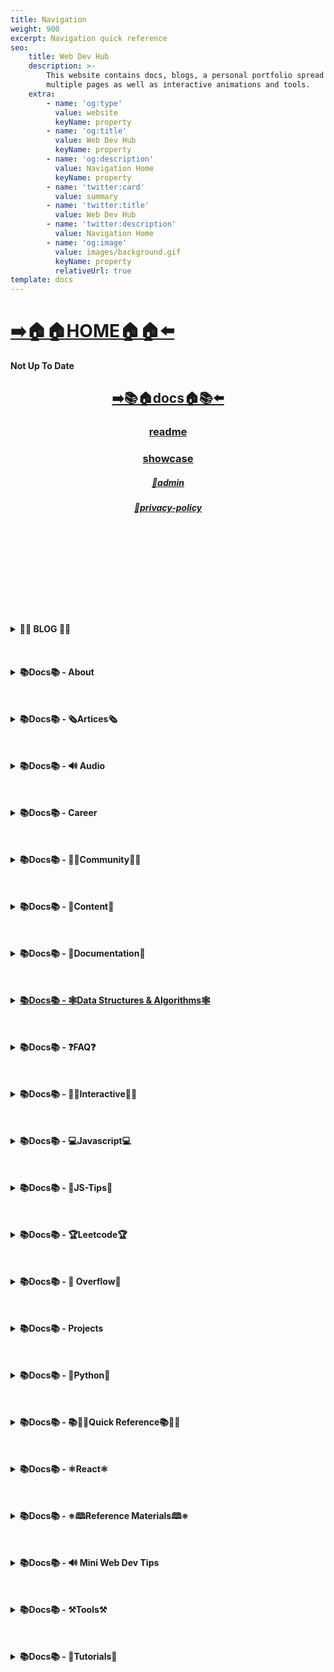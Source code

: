 ```yaml
---
title: Navigation
weight: 900
excerpt: Navigation quick reference
seo:
    title: Web Dev Hub
    description: >-
        This website contains docs, blogs, a personal portfolio spread out across
        multiple pages as well as interactive animations and tools.
    extra:
        - name: 'og:type'
          value: website
          keyName: property
        - name: 'og:title'
          value: Web Dev Hub
          keyName: property
        - name: 'og:description'
          value: Navigation Home
          keyName: property
        - name: 'twitter:card'
          value: summary
        - name: 'twitter:title'
          value: Web Dev Hub
        - name: 'twitter:description'
          value: Navigation Home
        - name: 'og:image'
          value: images/background.gif
          keyName: property
          relativeUrl: true
template: docs
---
```



# [**➡️🏠🏠HOME🏠🏠⬅️**](https://bgoonz-blog.netlify.app/)


<div class="important"><strong>Not Up To Date<strong></div>

<center>

## [**<ins>➡️📚🏠docs🏠📚⬅️</ins>**](https://bgoonz-blog.netlify.app/docs)

### [**readme</ins>**](https://bgoonz-blog.netlify.app/readme)

### [**<ins>showcase</ins>**](https://bgoonz-blog.netlify.app/showcase)

##### [**<ins>🔏admin</ins>**](https://bgoonz-blog.netlify.app/admin)

##### [**<ins>🔏privacy-policy</ins>**](https://bgoonz-blog.netlify.app/privacy-policy)

</center>

<br>
<br>
<br>
<br>
<br>
<br>
<br>
<br>
<br>

<details>

<summary> 📰📰 BLOG 📰📰 </h6>
</summary>

##### [**<ins>Blog Article List</ins>**](https://bgoonz-blog.netlify.app/blog)

-   [📰blog📰](https://bgoonz-blog.netlify.app/blog/web-scraping)
    - [📰300-react-questions](https://bgoonz-blog.netlify.app/blog/300-react-questions)
- [📰adding-css-to-your-html](https://bgoonz-blog.netlify.app/blog/adding-css-to-your-html)
- [📰awesome-graphql](https://bgoonz-blog.netlify.app/blog/awesome-graphql)
- [📰big-o-complexity](https://bgoonz-blog.netlify.app/blog/big-o-complexity)
- [📰blog-archive](https://bgoonz-blog.netlify.app/blog/blog-archive)
- [📰data-structures](https://bgoonz-blog.netlify.app/blog/data-structures)
- [📰data-structures-algorithms-resources](https://bgoonz-blog.netlify.app/blog/data-structures-algorithms-resources)
- [📰expressjs-apis](https://bgoonz-blog.netlify.app/blog/expressjs-apis)
- [📰flow-control-in-python](https://bgoonz-blog.netlify.app/blog/flow-control-in-python)
- [📰functions-in-python](https://bgoonz-blog.netlify.app/blog/functions-in-python)
- [📰git-gateway](https://bgoonz-blog.netlify.app/blog/git-gateway)
- [📰hoisting](https://bgoonz-blog.netlify.app/blog/hoisting)
- [📰interview-questions-js](https://bgoonz-blog.netlify.app/blog/interview-questions-js)
- [📰interview-questions-js-p2](https://bgoonz-blog.netlify.app/blog/interview-questions-js-p2)
- [📰interview-questions-js-p3](https://bgoonz-blog.netlify.app/blog/interview-questions-js-p3)
- [📰netlify-cms](https://bgoonz-blog.netlify.app/blog/netlify-cms)
- [📰platform-docs](https://bgoonz-blog.netlify.app/blog/platform-docs)
- [📰psql-cheat-sheet](https://bgoonz-blog.netlify.app/blog/psql-cheat-sheet)
- [📰python-for-js-dev](https://bgoonz-blog.netlify.app/blog/python-for-js-dev)
- [📰python-resources](https://bgoonz-blog.netlify.app/blog/python-resources)
- [📰vs-code-extensions](https://bgoonz-blog.netlify.app/blog/vs-code-extensions)
- [📰web-dev-trends](https://bgoonz-blog.netlify.app/blog/web-dev-trends)
- [📰web-scraping](https://bgoonz-blog.netlify.app/blog/web-scraping)

</details>

<br>
<br>
<br>

<details>

<summary>📚Docs📚 - About</summary>

-   [📚docs📚/about](https://bgoonz-blog.netlify.app/docs/about)
    -   [📚docs📚/about/README](https://bgoonz-blog.netlify.app/docs/about/README)
    -   [📚docs📚/about/eng-portfolio](https://bgoonz-blog.netlify.app/docs/about/eng-portfolio)
    -   [📚docs📚/about/intrests](https://bgoonz-blog.netlify.app/docs/about/intrests)
    -   [📚docs📚/about/job-search](https://bgoonz-blog.netlify.app/docs/about/job-search)
    -   [📚docs📚/about/resume](https://bgoonz-blog.netlify.app/docs/about/resume)

</details>

<br>
<br>
<br>

<details>

<summary>📚Docs📚 - 🗞️Artices🗞️</summary>

-   [📚docs📚/🗞️articles🗞️](https://bgoonz-blog.netlify.app/docs/articles)
    -   [📚docs📚/🗞️articles🗞️basic-web-dev](https://bgoonz-blog.netlify.app/docs/articles/basic-web-dev)
    -   [📚docs📚/🗞️articles🗞️buffers](https://bgoonz-blog.netlify.app/docs/articles/buffers)
    -   [📚docs📚/🗞️articles🗞️common-modules](https://bgoonz-blog.netlify.app/docs/articles/common-modules)
    -   [📚docs📚/🗞️articles🗞️dev-dep](https://bgoonz-blog.netlify.app/docs/articles/dev-dep)
    -   [📚docs📚/🗞️articles🗞️event-loop](https://bgoonz-blog.netlify.app/docs/articles/event-loop)
    -   [📚docs📚/🗞️articles🗞️fs-module](https://bgoonz-blog.netlify.app/docs/articles/fs-module)
    -   [📚docs📚/🗞️articles🗞️how-search-engines-work](https://bgoonz-blog.netlify.app/docs/articles/how-search-engines-work)
    -   [📚docs📚/🗞️articles🗞️how-the-web-works](https://bgoonz-blog.netlify.app/docs/articles/how-the-web-works)
    -   [📚docs📚/🗞️articles🗞️intro](https://bgoonz-blog.netlify.app/docs/articles/intro)
    -   [📚docs📚/🗞️articles🗞️jamstack](https://bgoonz-blog.netlify.app/docs/articles/jamstack)
    -   [📚docs📚/🗞️articles🗞️nextjs](https://bgoonz-blog.netlify.app/docs/articles/nextjs)
    -   [📚docs📚/🗞️articles🗞️node-api-express](https://bgoonz-blog.netlify.app/docs/articles/node-api-express)
    -   [📚docs📚/🗞️articles🗞️nodejs](https://bgoonz-blog.netlify.app/docs/articles/nodejs)
    -   [📚docs📚/🗞️articles🗞️npm](https://bgoonz-blog.netlify.app/docs/articles/npm)
    -   [📚docs📚/🗞️articles🗞️os-module](https://bgoonz-blog.netlify.app/docs/articles/os-module)
    -   [📚docs📚/🗞️articles🗞️reading-files](https://bgoonz-blog.netlify.app/docs/articles/reading-files)
    -   [📚docs📚/🗞️articles🗞️semantic](https://bgoonz-blog.netlify.app/docs/articles/semantic)
    -   [📚docs📚/🗞️articles🗞️semantic-html](https://bgoonz-blog.netlify.app/docs/articles/semantic-html)
    -   [📚docs📚/🗞️articles🗞️url](https://bgoonz-blog.netlify.app/docs/articles/url)
    -   [📚docs📚/🗞️articles🗞️web-standards-checklist](https://bgoonz-blog.netlify.app/docs/articles/web-standards-checklist)
    -   [📚docs📚/🗞️articles🗞️webdev-tools](https://bgoonz-blog.netlify.app/docs/articles/webdev-tools)
    -   [📚docs📚/🗞️articles🗞️writing-files](https://bgoonz-blog.netlify.app/docs/articles/writing-files)

</details>

<br>
<br>
<br>

<details>

<summary>📚Docs📚 - 🔊 Audio</summary>

-   [📚Docs - Audio🔊](https://bgoonz-blog.netlify.app/docs/audio)
    -   [📚docs📚/audio/dfft](https://bgoonz-blog.netlify.app/docs/audio/dfft)
    -   [📚docs📚/audio/discrete-fft](https://bgoonz-blog.netlify.app/docs/audio/discrete-fft)
    -   [📚docs📚/audio/dtw-python-explained](https://bgoonz-blog.netlify.app/docs/audio/dtw-python-explained)
    -   [📚docs📚/audio/dynamic-time-warping](https://bgoonz-blog.netlify.app/docs/audio/dynamic-time-warping)
    -   [📚docs📚/audio/web-audio-api](https://bgoonz-blog.netlify.app/docs/audio/web-audio-api)

</details>

<br>
<br>
<br>

<details>

<summary>📚Docs📚 -  Career </summary>

-   [📚docs📚/career](https://bgoonz-blog.netlify.app/docs/career)
    -   [📚docs📚/career/dev-interview](https://bgoonz-blog.netlify.app/docs/career/dev-interview)
    -   [📚docs📚/career/dos-and-donts](https://bgoonz-blog.netlify.app/docs/career/dos-and-donts)
    -   [📚docs📚/career/job-boards](https://bgoonz-blog.netlify.app/docs/career/job-boards)
    -   [📚docs📚/career/web-interview](https://bgoonz-blog.netlify.app/docs/career/web-interview)
    -   [📚docs📚/career/web-interview2](https://bgoonz-blog.netlify.app/docs/career/web-interview2)
    -   [📚docs📚/career/web-interview3](https://bgoonz-blog.netlify.app/docs/career/web-interview3)
    -   [📚docs📚/career/web-interview4](https://bgoonz-blog.netlify.app/docs/career/web-interview4)
    -   [📚docs📚/interview/job-search-nav](https://bgoonz-blog.netlify.app/docs/interview/job-search-nav)
    -   [📚docs📚/interview/previous-concepts](https://bgoonz-blog.netlify.app/docs/interview/previous-concepts)
    -   [📚docs📚/interview/review-concepts](https://bgoonz-blog.netlify.app/docs/interview/review-concepts)

</details>

<br>
<br>
<br>

<details>

<summary>📚Docs📚 -  👫👫Community👫👫 </summary>

-   [📚docs📚/👫👫community👫👫](https://bgoonz-blog.netlify.app/docs/community)
    -   [📚docs📚/community/an-open-letter-2-future-developers](https://bgoonz-blog.netlify.app/docs/community/an-open-letter-2-future-developers)
    -   [📚docs📚/community/bookmarks](https://bgoonz-blog.netlify.app/docs/community/bookmarks)
    -   [📚docs📚/community/video-chat](https://bgoonz-blog.netlify.app/docs/community/video-chat)

</details>

<br>
<br>
<br>

<details>

<summary>📚Docs📚 - 💼Content💼</summary>

-   [📚docs📚/💼content💼](https://bgoonz-blog.netlify.app/docs/content/)
    -   [📚docs📚/💼content💼/archive](https://bgoonz-blog.netlify.app/docs/content/archive)
    -   [📚docs📚/💼content💼/gatsby-Queries-Mutations](https://bgoonz-blog.netlify.app/docs/content/gatsby-Queries-Mutations)
    -   [📚docs📚/💼content💼/gists](https://bgoonz-blog.netlify.app/docs/content/gists)
    -   [📚docs📚/💼content💼/history-api](https://bgoonz-blog.netlify.app/docs/content/history-api)
    -   [📚docs📚/💼content💼/main-projects](https://bgoonz-blog.netlify.app/docs/content/main-projects)
    -   [📚docs📚/💼content💼/trouble-shooting](https://bgoonz-blog.netlify.app/docs/content/trouble-shooting)

</details>

<br>
<br>
<br>

<details>

<summary>📚Docs📚 - 📓Documentation📓</summary>

-   [📚docs📚/docs](https://bgoonz-blog.netlify.app/docs/docs)
    -   [📚docs📚/docs/appendix](https://bgoonz-blog.netlify.app/docs/docs/appendix)
    -   [📚docs📚/docs/art-of-command-line](https://bgoonz-blog.netlify.app/docs/docs/art-of-command-line)
    -   [📚docs📚/docs/bash](https://bgoonz-blog.netlify.app/docs/docs/bash)
    -   [📚docs📚/docs/css](https://bgoonz-blog.netlify.app/docs/docs/css)
    -   [📚docs📚/docs/data-structures-docs](https://bgoonz-blog.netlify.app/docs/docs/data-structures-docs)
    -   [📚docs📚/docs/es-6-features](https://bgoonz-blog.netlify.app/docs/docs/es-6-features)
    -   [📚docs📚/docs/git-reference](https://bgoonz-blog.netlify.app/docs/docs/git-reference)
    -   [📚docs📚/docs/git-repos](https://bgoonz-blog.netlify.app/docs/docs/git-repos)
    -   [📚docs📚/docs/glossary](https://bgoonz-blog.netlify.app/docs/docs/glossary)
    -   [📚docs📚/docs/html-tags](https://bgoonz-blog.netlify.app/docs/docs/html-tags)
    -   [📚docs📚/docs/markdown](https://bgoonz-blog.netlify.app/docs/docs/markdown)
    -   [📚docs📚/docs/no-whiteboarding](https://bgoonz-blog.netlify.app/docs/docs/no-whiteboarding)
    -   [📚docs📚/docs/node-docs-complete](https://bgoonz-blog.netlify.app/docs/docs/node-docs-complete)
    -   [📚docs📚/docs/regex-in-js](https://bgoonz-blog.netlify.app/docs/docs/regex-in-js)
    -   [📚docs📚/docs/sitemap](https://bgoonz-blog.netlify.app/docs/docs/sitemap)
    -   [📚docs📚/docs/snippets](https://bgoonz-blog.netlify.app/docs/docs/snippets)

</details>

<br>
<br>
<br>

<details>

<summary>
 <ins>📚Docs📚 - 🕸Data Structures & Algorithms🕸</summary>

-   [📚docs📚/🕸ds-algo🕸](https://bgoonz-blog.netlify.app/docs/ds-algo)
    -   [📚docs📚/🕸ds-algo🕸/big-o](https://bgoonz-blog.netlify.app/docs/ds-algo/big-o)
    -   [📚docs📚/🕸ds-algo🕸/ds-algo-interview](https://bgoonz-blog.netlify.app/docs/ds-algo/ds-algo-interview)
    -   [📚docs📚/🕸ds-algo🕸/ds-overview](https://bgoonz-blog.netlify.app/docs/ds-algo/ds-overview)

</details>

<br>
<br>
<br>

<details>

<summary>📚Docs📚 - ❓FAQ❓</summary>

-   [📚docs📚/faq](https://bgoonz-blog.netlify.app/docs/faq)
    -   [📚docs📚/❓faq❓/contact](https://bgoonz-blog.netlify.app/docs/faq/contact)
    -   [📚docs📚/❓faq❓/plug-ins](https://bgoonz-blog.netlify.app/docs/faq/plug-ins)

</details>

<br>
<br>
<br>

<details>

<summary>📚Docs📚 - 🧑‍🔬Interactive🧑‍🔬 </summary>

-   [📚docs📚/interact](https://bgoonz-blog.netlify.app/docs/interact)
    -   [📚docs📚/🧑‍🔬interact🧑‍🔬/callstack-visual](https://bgoonz-blog.netlify.app/docs/interact/callstack-visual)
    -   [📚docs📚/🧑‍🔬interact🧑‍🔬/clock](https://bgoonz-blog.netlify.app/docs/interact/clock)
    -   [📚docs📚/🧑‍🔬interact🧑‍🔬/jupyter-notebooks](https://bgoonz-blog.netlify.app/docs/interact/jupyter-notebooks)
    -   [📚docs📚/🧑‍🔬interact🧑‍🔬/other-sites](https://bgoonz-blog.netlify.app/docs/interact/other-sites)
    -   [📚docs📚/🧑‍🔬interact🧑‍🔬/video-chat](https://bgoonz-blog.netlify.app/docs/interact/video-chat)

</details>

<br>
<br>
<br>

<details>

<summary>📚Docs📚 - 💻Javascript💻</summary>

-   [📚docs📚/💻javascript💻](https://bgoonz-blog.netlify.app/docs/javascript)
    -   [📚docs📚/💻javascript💻/arrow-functions](https://bgoonz-blog.netlify.app/docs/javascript/arrow-functions)
    -   [📚docs📚/💻javascript💻/asyncjs](https://bgoonz-blog.netlify.app/docs/javascript/asyncjs)
    -   [📚docs📚/💻javascript💻/await-keyword](https://bgoonz-blog.netlify.app/docs/javascript/await-keyword)
    -   [📚docs📚/💻javascript💻/bigo](https://bgoonz-blog.netlify.app/docs/javascript/bigo)
    -   [📚docs📚/💻javascript💻/clean-code](https://bgoonz-blog.netlify.app/docs/javascript/clean-code)
    -   [📚docs📚/💻javascript💻/constructor-functions](https://bgoonz-blog.netlify.app/docs/javascript/constructor-functions)
    -   [📚docs📚/💻javascript💻/cs-basics-in-js](https://bgoonz-blog.netlify.app/docs/javascript/cs-basics-in-js)
    -   [📚docs📚/💻javascript💻/for-loops](https://bgoonz-blog.netlify.app/docs/javascript/for-loops)
    -   [📚docs📚/💻javascript💻/part2-pojo](https://bgoonz-blog.netlify.app/docs/javascript/part2-pojo)
    -   [📚docs📚/💻javascript💻/promises](https://bgoonz-blog.netlify.app/docs/javascript/promises)
    -   [📚docs📚/💻javascript💻/review](https://bgoonz-blog.netlify.app/docs/javascript/review)
    -   [📚docs📚/💻javascript💻/this-is-about-this](https://bgoonz-blog.netlify.app/docs/javascript/this-is-about-this)

</details>

<br>
<br>
<br>

<details>

<summary>📚Docs📚 -  💸JS-Tips💸</summary>

-   [📚docs📚/💸js-tips💸](https://bgoonz-blog.netlify.app/docs/js-tips)
    -   [📚docs📚/💸js-tips💸/abs](https://bgoonz-blog.netlify.app/docs/js-tips/abs)
    -   [📚docs📚/💸js-tips💸/acos](https://bgoonz-blog.netlify.app/docs/js-tips/acos)
    -   [📚docs📚/💸js-tips💸/acosh](https://bgoonz-blog.netlify.app/docs/js-tips/acosh)
    -   [📚docs📚/💸js-tips💸/addition](https://bgoonz-blog.netlify.app/docs/js-tips/addition)
    -   [📚docs📚/💸js-tips💸/all](https://bgoonz-blog.netlify.app/docs/js-tips/all)
    -   [📚docs📚/💸js-tips💸/allsettled](https://bgoonz-blog.netlify.app/docs/js-tips/allsettled)
    -   [📚docs📚/💸js-tips💸/any](https://bgoonz-blog.netlify.app/docs/js-tips/any)
    -   [📚docs📚/💸js-tips💸/array](https://bgoonz-blog.netlify.app/docs/js-tips/array)
    -   [📚docs📚/💸js-tips💸/array-methods](https://bgoonz-blog.netlify.app/docs/js-tips/array-methods)
    -   [📚docs📚/💸js-tips💸/arrow_functions](https://bgoonz-blog.netlify.app/docs/js-tips/arrow_functions)
    -   [📚docs📚/💸js-tips💸/async_function](https://bgoonz-blog.netlify.app/docs/js-tips/async_function)
    -   [📚docs📚/💸js-tips💸/bad_radix](https://bgoonz-blog.netlify.app/docs/js-tips/bad_radix)
    -   [📚docs📚/💸js-tips💸/bind](https://bgoonz-blog.netlify.app/docs/js-tips/bind)
    -   [📚docs📚/💸js-tips💸/classes](https://bgoonz-blog.netlify.app/docs/js-tips/classes)
    -   [📚docs📚/💸js-tips💸/concat](https://bgoonz-blog.netlify.app/docs/js-tips/concat)
    -   [📚docs📚/💸js-tips💸/conditional_operator](https://bgoonz-blog.netlify.app/docs/js-tips/conditional_operator)
    -   [📚docs📚/💸js-tips💸/const](https://bgoonz-blog.netlify.app/docs/js-tips/const)
    -   [📚docs📚/💸js-tips💸/create](https://bgoonz-blog.netlify.app/docs/js-tips/create)
    -   [📚docs📚/💸js-tips💸/date](https://bgoonz-blog.netlify.app/docs/js-tips/date)
    -   [📚docs📚/💸js-tips💸/eval](https://bgoonz-blog.netlify.app/docs/js-tips/eval)
    -   [📚docs📚/💸js-tips💸/every](https://bgoonz-blog.netlify.app/docs/js-tips/every)
    -   [📚docs📚/💸js-tips💸/filter](https://bgoonz-blog.netlify.app/docs/js-tips/filter)
    -   [📚docs📚/💸js-tips💸/for...of](https://bgoonz-blog.netlify.app/docs/js-tips/for...of)
    -   [📚docs📚/💸js-tips💸/foreach](https://bgoonz-blog.netlify.app/docs/js-tips/foreach)
    -   [📚docs📚/💸js-tips💸/functions](https://bgoonz-blog.netlify.app/docs/js-tips/functions)
    -   [📚docs📚/💸js-tips💸/import](https://bgoonz-blog.netlify.app/docs/js-tips/import)
    -   [📚docs📚/💸js-tips💸/insert-into-array](https://bgoonz-blog.netlify.app/docs/js-tips/insert-into-array)
    -   [📚docs📚/💸js-tips💸/map](https://bgoonz-blog.netlify.app/docs/js-tips/map)
    -   [📚docs📚/💸js-tips💸/object](https://bgoonz-blog.netlify.app/docs/js-tips/object)
    -   [📚docs📚/💸js-tips💸/reduce](https://bgoonz-blog.netlify.app/docs/js-tips/reduce)
    -   [📚docs📚/💸js-tips💸/regexp](https://bgoonz-blog.netlify.app/docs/js-tips/regexp)
    -   [📚docs📚/💸js-tips💸/sort](https://bgoonz-blog.netlify.app/docs/js-tips/sort)
    -   [📚docs📚/💸js-tips💸/sorting-strings](https://bgoonz-blog.netlify.app/docs/js-tips/sorting-strings)
    -   [📚docs📚/💸js-tips💸/string](https://bgoonz-blog.netlify.app/docs/js-tips/string)
    -   [📚docs📚/💸js-tips💸/this](https://bgoonz-blog.netlify.app/docs/js-tips/this)
    -   [📚docs📚/💸js-tips💸/var](https://bgoonz-blog.netlify.app/docs/js-tips/var)

</details>

<br>
<br>
<br>

<details>

<summary>📚Docs📚 - 🏆Leetcode🏆 </summary>

-   [📚docs📚/🏆leetcode🏆](https://bgoonz-blog.netlify.app/docs/leetcode)
    -   [📚docs📚/🏆leetcode🏆/ContaineWitMosWater](https://bgoonz-blog.netlify.app/docs/leetcode/ContaineWitMosWater)
    -   [📚docs📚/🏆leetcode🏆/DividTwIntegers](https://bgoonz-blog.netlify.app/docs/leetcode/DividTwIntegers)
    -   [📚docs📚/🏆leetcode🏆/GeneratParentheses](https://bgoonz-blog.netlify.app/docs/leetcode/GeneratParentheses)
    -   [📚docs📚/🏆leetcode🏆/LetteCombinationoPhonNumber](https://bgoonz-blog.netlify.app/docs/leetcode/LetteCombinationoPhonNumber)
    -   [📚docs📚/🏆leetcode🏆/LongesCommoPrefix](https://bgoonz-blog.netlify.app/docs/leetcode/LongesCommoPrefix)
    -   [📚docs📚/🏆leetcode🏆/MediaoTwSorteArrays](https://bgoonz-blog.netlify.app/docs/leetcode/MediaoTwSorteArrays)
    -   [📚docs📚/🏆leetcode🏆/NexPermutation](https://bgoonz-blog.netlify.app/docs/leetcode/NexPermutation)
    -   [📚docs📚/🏆leetcode🏆/PalindromNumber](https://bgoonz-blog.netlify.app/docs/leetcode/PalindromNumber)
    -   [📚docs📚/🏆leetcode🏆/RegulaExpressioMatching](https://bgoonz-blog.netlify.app/docs/leetcode/RegulaExpressioMatching)
    -   [📚docs📚/🏆leetcode🏆/RemovDuplicatefroSorteArray](https://bgoonz-blog.netlify.app/docs/leetcode/RemovDuplicatefroSorteArray)
    -   [📚docs📚/🏆leetcode🏆/RemovNtNodFroEnoList](https://bgoonz-blog.netlify.app/docs/leetcode/RemovNtNodFroEnoList)
    -   [📚docs📚/🏆leetcode🏆/RomatInteger](https://bgoonz-blog.netlify.app/docs/leetcode/RomatInteger)
    -   [📚docs📚/🏆leetcode🏆/SearciRotateSorteArray](https://bgoonz-blog.netlify.app/docs/leetcode/SearciRotateSorteArray)
    -   [📚docs📚/🏆leetcode🏆/StrintIntege(atoi)](<https://bgoonz-blog.netlify.app/docs/leetcode/StrintIntege(atoi)>)
    -   [📚docs📚/🏆leetcode🏆/ValiParentheses](https://bgoonz-blog.netlify.app/docs/leetcode/ValiParentheses)
    -   [📚docs📚/🏆leetcode🏆/ZigZaConversion](https://bgoonz-blog.netlify.app/docs/leetcode/ZigZaConversion)

</details>

<br>
<br>
<br>

<details>

<summary>📚Docs📚 -  🌊 Overflow🌊     </summary>

-   [📚docs📚/🌊overflow🌊](https://bgoonz-blog.netlify.app/docs/overflow)
    -   [📚docs📚/🌊overflow🌊/html-spec](https://bgoonz-blog.netlify.app/docs/overflow/html-spec)
    -   [📚docs📚/🌊overflow🌊/http](https://bgoonz-blog.netlify.app/docs/overflow/http)
    -   [📚docs📚/🌊overflow🌊/install](https://bgoonz-blog.netlify.app/docs/overflow/install)
    -   [📚docs📚/🌊overflow🌊/modules](https://bgoonz-blog.netlify.app/docs/overflow/modules)
    -   [📚docs📚/🌊overflow🌊/node-cli-args](https://bgoonz-blog.netlify.app/docs/overflow/node-cli-args)
    -   [📚docs📚/🌊overflow🌊/node-js-language](https://bgoonz-blog.netlify.app/docs/overflow/node-js-language)
    -   [📚docs📚/🌊overflow🌊/node-package-manager](https://bgoonz-blog.netlify.app/docs/overflow/node-package-manager)
    -   [📚docs📚/🌊overflow🌊/node-repl](https://bgoonz-blog.netlify.app/docs/overflow/node-repl)
    -   [📚docs📚/🌊overflow🌊/node-run-cli](https://bgoonz-blog.netlify.app/docs/overflow/node-run-cli)
    -   [📚docs📚/🌊overflow🌊/nodevsbrowser](https://bgoonz-blog.netlify.app/docs/overflow/nodevsbrowser)
    -   [📚docs📚/🌊overflow🌊/understanding-firebase](https://bgoonz-blog.netlify.app/docs/overflow/understanding-firebase)
    -   [📚docs📚/🌊overflow🌊/v8](https://bgoonz-blog.netlify.app/docs/overflow/v8)

</details>

<br>
<br>
<br>

<details>

<summary>📚Docs📚 - Projects  </summary>

-   [📚docs📚/projects](https://bgoonz-blog.netlify.app/docs/projects)
    -   [📚docs📚/projects/embeded-websites](https://bgoonz-blog.netlify.app/docs/projects/embeded-websites)
    -   [📚docs📚/projects/list-of-projects](https://bgoonz-blog.netlify.app/docs/projects/list-of-projects)
    -   [📚docs📚/projects/mini-projects](https://bgoonz-blog.netlify.app/docs/projects/mini-projects)
    -   [📚docs📚/projects/mini-projects2](https://bgoonz-blog.netlify.app/docs/projects/mini-projects2)
    -   [📚docs📚/projects/my-websites](https://bgoonz-blog.netlify.app/docs/projects/my-websites)

</details>

<br>
<br>
<br>

<details>

<summary>📚Docs📚 - 🐍Python🐍  </summary>

-   [📚docs📚/🐍python🐍](https://bgoonz-blog.netlify.app/docs/python)
    -   [📚docs📚/🐍python🐍/at-length](https://bgoonz-blog.netlify.app/docs/python/at-length)
    -   [📚docs📚/🐍python🐍/cheat-sheet](https://bgoonz-blog.netlify.app/docs/python/cheat-sheet)
    -   [📚docs📚/🐍python🐍/comprehensive-guide](https://bgoonz-blog.netlify.app/docs/python/comprehensive-guide)
    -   [📚docs📚/🐍python🐍/examples](https://bgoonz-blog.netlify.app/docs/python/examples)
    -   [📚docs📚/🐍python🐍/flow-control](https://bgoonz-blog.netlify.app/docs/python/flow-control)
    -   [📚docs📚/🐍python🐍/functions](https://bgoonz-blog.netlify.app/docs/python/functions)
    -   [📚docs📚/🐍python🐍/google-sheets-api](https://bgoonz-blog.netlify.app/docs/python/google-sheets-api)
    -   [📚docs📚/🐍python🐍/python-ds](https://bgoonz-blog.netlify.app/docs/python/python-ds)
    -   [📚docs📚/🐍python🐍/intro-for-js-devs](https://bgoonz-blog.netlify.app/docs/python/intro-for-js-devs)
    -   [📚docs📚/🐍python🐍/python-quiz](https://bgoonz-blog.netlify.app/docs/python/python-quiz)
    -   [📚docs📚/🐍python🐍/snippets](https://bgoonz-blog.netlify.app/docs/python/snippets)

</details>

<br>
<br>
<br>

<details>

<summary>📚Docs📚 - 📚🏃‍♂️Quick Reference📚🏃‍♂️   </summary>

-   [📚docs📚/quick-ref](https://bgoonz-blog.netlify.app/docs/quick-ref)
    -   [📚docs📚/🏃‍♂️📚quick-ref📚🏃‍♂️/Emmet](https://bgoonz-blog.netlify.app/docs/quick-ref/Emmet)
    -   [📚docs📚/🏃‍♂️📚quick-ref📚🏃‍♂️/all-emojis](https://bgoonz-blog.netlify.app/docs/quick-ref/all-emojis)
    -   [📚docs📚/🏃‍♂️📚quick-ref📚🏃‍♂️/create-react-app](https://bgoonz-blog.netlify.app/docs/quick-ref/create-react-app)
    -   [📚docs📚/🏃‍♂️📚quick-ref📚🏃‍♂️/git-bash](https://bgoonz-blog.netlify.app/docs/quick-ref/git-bash)
    -   [📚docs📚/🏃‍♂️📚quick-ref📚🏃‍♂️/git-tricks](https://bgoonz-blog.netlify.app/docs/quick-ref/git-tricks)
    -   [📚docs📚/🏃‍♂️📚quick-ref📚🏃‍♂️/google-firebase](https://bgoonz-blog.netlify.app/docs/quick-ref/google-firebase)
    -   [📚docs📚/🏃‍♂️📚quick-ref📚🏃‍♂️/heroku-error-codes](https://bgoonz-blog.netlify.app/docs/quick-ref/heroku-error-codes)
    -   [📚docs📚/🏃‍♂️📚quick-ref📚🏃‍♂️/installation](https://bgoonz-blog.netlify.app/docs/quick-ref/installation)
    -   [📚docs📚/🏃‍♂️📚quick-ref📚🏃‍♂️/markdown-dropdowns](https://bgoonz-blog.netlify.app/docs/quick-ref/markdown-dropdowns)
    -   [📚docs📚/🏃‍♂️📚quick-ref📚🏃‍♂️/minifiction](https://bgoonz-blog.netlify.app/docs/quick-ref/minifiction)
    -   [📚docs📚/🏃‍♂️📚quick-ref📚🏃‍♂️/new-repo-instructions](https://bgoonz-blog.netlify.app/docs/quick-ref/new-repo-instructions)
    -   [📚docs📚/🏃‍♂️📚quick-ref📚🏃‍♂️/psql-setup](https://bgoonz-blog.netlify.app/docs/quick-ref/psql-setup)
    -   [📚docs📚/🏃‍♂️📚quick-ref📚🏃‍♂️/pull-request-rubric](https://bgoonz-blog.netlify.app/docs/quick-ref/pull-request-rubric)
    -   [📚docs📚/🏃‍♂️📚quick-ref📚🏃‍♂️/quick-links](https://bgoonz-blog.netlify.app/docs/quick-ref/quick-links)
    -   [📚docs📚/🏃‍♂️📚quick-ref📚🏃‍♂️/topRepos](https://bgoonz-blog.netlify.app/docs/quick-ref/topRepos)
    -   [📚docs📚/🏃‍♂️📚quick-ref📚🏃‍♂️/understanding-path](https://bgoonz-blog.netlify.app/docs/quick-ref/understanding-path)
    -   [📚docs📚/🏃‍♂️📚quick-ref📚🏃‍♂️/vscode-themes](https://bgoonz-blog.netlify.app/docs/quick-ref/vscode-themes)
    -   [📚docs📚/⚛️react⚛️/accessibility](https://bgoonz-blog.netlify.app/docs/react/accessibility)

</details>

<br>
<br>
<br>

<details>

<summary>📚Docs📚 - ⚛️React⚛️ </summary>

-   [📚docs📚/⚛️react⚛️](https://bgoonz-blog.netlify.app/docs/react)
    -   [📚docs📚/⚛️react⚛️/ajax-n-apis](https://bgoonz-blog.netlify.app/docs/react/ajax-n-apis)
    -   [📚docs📚/⚛️react⚛️/cheatsheet](https://bgoonz-blog.netlify.app/docs/react/cheatsheet)
    -   [📚docs📚/⚛️react⚛️/createReactApp](https://bgoonz-blog.netlify.app/docs/react/createReactApp)
    -   [📚docs📚/⚛️react⚛️/demo](https://bgoonz-blog.netlify.app/docs/react/demo)
    -   [📚docs📚/⚛️react⚛️/dont-use-index-as-keys](https://bgoonz-blog.netlify.app/docs/react/dont-use-index-as-keys)
    -   [📚docs📚/⚛️react⚛️/jsx](https://bgoonz-blog.netlify.app/docs/react/jsx)
    -   [📚docs📚/⚛️react⚛️/quiz](https://bgoonz-blog.netlify.app/docs/react/quiz)
    -   [📚docs📚/⚛️react⚛️/react-docs](https://bgoonz-blog.netlify.app/docs/react/react-docs)
    -   [📚docs📚/⚛️react⚛️/react-in-depth](https://bgoonz-blog.netlify.app/docs/react/react-in-depth)
    -   [📚docs📚/⚛️react⚛️/react-patterns-by-usecase](https://bgoonz-blog.netlify.app/docs/react/react-patterns-by-usecase)
    -   [📚docs📚/⚛️react⚛️/react2](https://bgoonz-blog.netlify.app/docs/react/react2)
    -   [📚docs📚/⚛️react⚛️/render-elements](https://bgoonz-blog.netlify.app/docs/react/render-elements)

</details>

<br>
<br>
<br>

<details>

<summary>📚Docs📚 -  ※🕮Reference Materials🕮※</summary>

-   [📚docs📚/※reference※](https://bgoonz-blog.netlify.app/docs/reference)
    -   [📚docs📚/※🕮reference※🕮/awesome-lists](https://bgoonz-blog.netlify.app/docs/reference/awesome-lists)
    -   [📚docs📚/※🕮reference※🕮/awesome-nodejs](https://bgoonz-blog.netlify.app/docs/reference/awesome-nodejs)
    -   [📚docs📚/※🕮reference※🕮/awesome-static](https://bgoonz-blog.netlify.app/docs/reference/awesome-static)
    -   [📚docs📚/※🕮reference※🕮/bash-commands](https://bgoonz-blog.netlify.app/docs/reference/bash-commands)
    -   [📚docs📚/※🕮reference※🕮/bookmarks](https://bgoonz-blog.netlify.app/docs/reference/bookmarks)
    -   [📚docs📚/※🕮reference※🕮/embed-the-web](https://bgoonz-blog.netlify.app/docs/reference/embed-the-web)
    -   [📚docs📚/※🕮reference※🕮/github-resources](https://bgoonz-blog.netlify.app/docs/reference/github-resources)
    -   [📚docs📚/※🕮reference※🕮/github-search](https://bgoonz-blog.netlify.app/docs/reference/github-search)
    -   [📚docs📚/※🕮reference※🕮/google-cloud](https://bgoonz-blog.netlify.app/docs/reference/google-cloud)
    -   [📚docs📚/※🕮reference※🕮/how-2-reinstall-npm](https://bgoonz-blog.netlify.app/docs/reference/how-2-reinstall-npm)
    -   [📚docs📚/※🕮reference※🕮/how-to-kill-a-process](https://bgoonz-blog.netlify.app/docs/reference/how-to-kill-a-process)
    -   [📚docs📚/※🕮reference※🕮/installing-node](https://bgoonz-blog.netlify.app/docs/reference/installing-node)
    -   [📚docs📚/※🕮reference※🕮/intro-to-nodejs](https://bgoonz-blog.netlify.app/docs/reference/intro-to-nodejs)
    -   [📚docs📚/※🕮reference※🕮/markdown-styleguide](https://bgoonz-blog.netlify.app/docs/reference/markdown-styleguide)
    -   [📚docs📚/※🕮reference※🕮/notes-template](https://bgoonz-blog.netlify.app/docs/reference/notes-template)
    -   [📚docs📚/※🕮reference※🕮/psql](https://bgoonz-blog.netlify.app/docs/reference/psql)
    -   [📚docs📚/※🕮reference※🕮/resources](https://bgoonz-blog.netlify.app/docs/reference/resources)
    -   [📚docs📚/※🕮reference※🕮/vscode](https://bgoonz-blog.netlify.app/docs/reference/vscode)
    -   [📚docs📚/※🕮reference※🕮/web-api's](https://bgoonz-blog.netlify.app/docs/reference/web-api's)

</details>

</details>

<br>
<br>
<br>

<details>

<summary>📚Docs📚 - 🔊 Mini Web Dev Tips </summary>

-   [📚docs📚/tips](https://bgoonz-blog.netlify.app/docs/tips)
    -   [📚docs📚/tips/regex-tips](https://bgoonz-blog.netlify.app/docs/tips/regex-tips)

</details>

<br>
<br>
<br>

<details>

<summary>📚Docs📚 - ⚒Tools⚒ </summary>

-   [📚docs📚/⚒Tools⚒/](https://bgoonz-blog.netlify.app/docs/tools)
    -   [📚docs📚/⚒Tools⚒/all](https://bgoonz-blog.netlify.app/docs/tools/all)
    -   [📚docs📚/⚒Tools⚒/all-stripped](https://bgoonz-blog.netlify.app/docs/tools/all-stripped)
    -   [📚docs📚/⚒Tools⚒/archive](https://bgoonz-blog.netlify.app/docs/tools/archive)
    -   [📚docs📚/⚒Tools⚒/dev-utilities](https://bgoonz-blog.netlify.app/docs/tools/dev-utilities)
    -   [📚docs📚/⚒Tools⚒/📚markdown-html](https://bgoonz-blog.netlify.app/docs/tools/markdown-html)

</details>

<br>
<br>
<br>

<details>

<summary>📚Docs📚 - 📑Tutorials📑</summary>

-   [📚docs📚/tutorials](https://bgoonz-blog.netlify.app/docs/tutorials)
    -   [📚docs📚/📑tutorials📑/enviorment-setup](https://bgoonz-blog.netlify.app/docs/tutorials/enviorment-setup)
    -   [📚docs📚/📑tutorials📑/get-file-extension](https://bgoonz-blog.netlify.app/docs/tutorials/get-file-extension)
    -   [📚docs📚/📑tutorials📑/get-file-name](https://bgoonz-blog.netlify.app/docs/tutorials/get-file-name)
